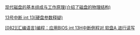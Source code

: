 

[现代磁盘的基本组成与工作原理(介绍了磁盘的物理结构)](https://blog.csdn.net/lengye7/article/details/122522973)

[13号中断 int 13(硬盘参数释疑)](https://www.cnblogs.com/coderCaoyu/p/3615220.html)

[[082][汇编语言]编程：应用BIOS int 13H中断例程对 软盘A 进行读写](https://www.jianshu.com/p/bfeed0397631)
